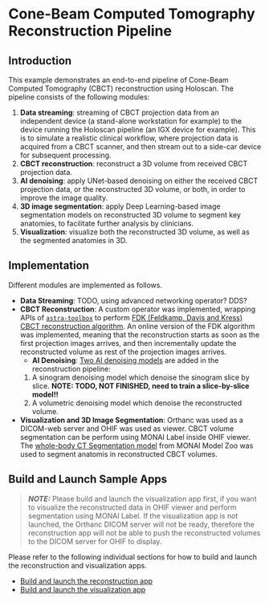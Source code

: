 # Cone-Beam Computed Tomography Reconstruction Pipeline

## Introduction

This example demonstrates an end-to-end pipeline of Cone-Beam Computed
Tomography (CBCT) reconstruction using Holoscan. The pipeline consists
of the following modules:
1. **Data streaming**: streaming of CBCT projection data from an
   independent device (a stand-alone workstation for example) to the
   device running the Holoscan pipeline (an IGX device for
   example). This is to simulate a realistic clinical workflow, where
   projection data is acquired from a CBCT scanner, and then stream
   out to a side-car device for subsequent processing.
2. **CBCT reconstruction**: reconstruct a 3D volume from received CBCT
   projection data.
3. **AI denoising**: apply UNet-based denoising on either the received
   CBCT projection data, or the reconstructed 3D volume, or both, in
   order to improve the image quality.
4. **3D image segmentation**: apply Deep Learning-based image segmentation
   models on reconstructed 3D volume to segment key anatomies, to
   facilitate further analysis by clinicians.
5. **Visualization**: visualize both the reconstructed 3D volume, as
   well as the segmented anatomies in 3D.

## Implementation

Different modules are implemented as follows.

- **Data Streaming**: TODO, using advanced networking operator? DDS?
- **CBCT Reconstruction**: A custom operator was implemented, wrapping
  APIs of [`astra-toolbox`](https://astra-toolbox.com/) to perform
  [FDK (Feldkamp, Davis and Kress) CBCT reconstruction
  algorithm](https://opg.optica.org/josaa/fulltext.cfm?uri=josaa-1-6-612&id=996). An
  online version of the FDK algorithm was implemented, meaning that
  the reconstruction starts as soon as the first projection images
  arrives, and then incrementally update the reconstructed volume as
  rest of the projection images arrives.
  - **AI Denoising**: [Two AI denoising
  models](https://github.com/brudfors/monai-dl-cbct/tree/main) are
  added in the reconstruction pipeline:
  1. A sinogram denoising model which denoise the sinogram slice by
     slice. **NOTE: TODO, NOT FINISHED, need to train a slice-by-slice
     model!!**
  2. A volumetric denoising model which denoise the reconstructed
     volume.
- **Visualization and 3D Image Segmentation**: Orthanc was used as a
  DICOM-web server and OHIF was used as viewer. CBCT volume
  segmentation can be perform using MONAI Label inside OHIF
  viewer. The [whole-body CT Segmentation
  model](https://github.com/Project-MONAI/model-zoo/tree/dev/models/wholeBody_ct_segmentation)
  from MONAI Model Zoo was used to segment anatomis in reconstructed
  CBCT volumes.

## Build and Launch Sample Apps

> **_NOTE:_**  Please build and launch the visualization app first, if
> you want to visualize the reconstructed data in OHIF viewer and
> perform segmentation using MONAI Label. If the visualization app is
> not launched, the Orthanc DICOM server will not be ready, therefore
> the reconstruction app will not be able to push the reconstructed
> volumes to the DICOM server for OHIF to display.

Please refer to the following individual sections for how to build and
launch the reconstruction and visualization apps.

- [Build and launch the reconstruction app](recon/README.md)
- [Build and launch the visualization app](vis/README.md)
